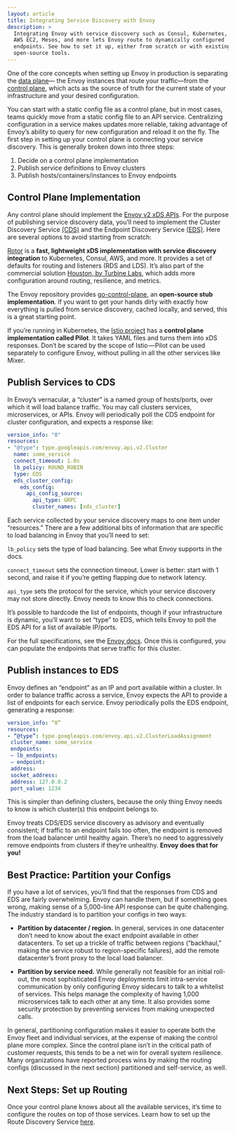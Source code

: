 ```yaml
---
layout: article
title: Integrating Service Discovery with Envoy
description: >
  Integrating Envoy with service discovery such as Consul, Kubernetes, ECS,
  AWS EC2, Mesos, and more lets Envoy route to dynamically configured
  endpoints. See how to set it up, either from scratch or with existing
  open-source tools.
---
```


[//]: # ( Copyright 2018 Turbine Labs, Inc.                                   )
[//]: # ( you may not use this file except in compliance with the License.    )
[//]: # ( You may obtain a copy of the License at                             )
[//]: # (                                                                     )
[//]: # (     http://www.apache.org/licenses/LICENSE-2.0                      )
[//]: # (                                                                     )
[//]: # ( Unless required by applicable law or agreed to in writing, software )
[//]: # ( distributed under the License is distributed on an "AS IS" BASIS,   )
[//]: # ( WITHOUT WARRANTIES OR CONDITIONS OF ANY KIND, either express or     )
[//]: # ( implied. See the License for the specific language governing        )
[//]: # ( permissions and limitations under the License.                      )

[//]: # (Integrating Service Discovery with Envoy)

One of the core concepts when setting up Envoy in production is separating the
[data plane](https://blog.envoyproxy.io/service-mesh-data-plane-vs-control-plane-2774e720f7fc)—
the Envoy instances that route your traffic—from the
[control plane](https://blog.envoyproxy.io/service-mesh-data-plane-vs-control-plane-2774e720f7fc),
which acts as the source of truth for the current state of your infrastructure
and your desired configuration.

You can start with a static config file as a control plane, but in most cases,
teams quickly move from a static config file to an API service. Centralizing
configuration in a service makes updates more reliable, taking advantage of
Envoy’s ability to query for new configuration and reload it on the fly. The
first step in setting up your control plane is connecting your service
discovery. This is generally broken down into three steps:

1. Decide on a control plane implementation
2. Publish service definitions to Envoy clusters
3. Publish hosts/containers/instances to Envoy endpoints

## Control Plane Implementation

Any control plane should implement the
[Envoy v2 xDS APIs](https://www.envoyproxy.io/docs/envoy/latest/api-v2/api).
For the purpose of publishing service discovery data, you’ll need to implement
the Cluster Discovery Service
[(CDS)](https://www.envoyproxy.io/docs/envoy/latest/configuration/cluster_manager/cds.html)
and the Endpoint Discovery Service
[(EDS)](https://www.envoyproxy.io/docs/envoy/latest/api-v2/api/v2/eds.proto).
Here are several options to avoid starting from scratch:

[Rotor](https://github.com/turbinelabs/rotor) is a **fast, lightweight xDS
implementation with service discovery integration** to Kubernetes, Consul, AWS,
and more. It provides a set of defaults for routing and listeners (RDS and
LDS). It’s also part of the commercial solution
[Houston, by Turbine Labs](https://turbinelabs.io), which adds more
configuration around routing, resilience, and metrics.

The Envoy repository provides
[go-control-plane](https://github.com/envoyproxy/go-control-plane), an
**open-source stub implementation**. If you want to get your hands dirty with
exactly how everything is pulled from service discovery, cached locally, and
served, this is a great starting point.

If you’re running in Kubernetes, the
[Istio project](https://istio.io/docs/concepts/traffic-management/pilot.html)
has a **control plane implementation called Pilot**. It takes YAML files and
turns them into xDS responses. Don’t be scared by the scope of Istio — Pilot
can be used separately to configure Envoy, without pulling in all the other
services like Mixer.

## Publish Services to CDS

In Envoy’s vernacular, a “cluster” is a named group of hosts/ports, over which
it will load balance traffic. You may call clusters services, microservices, or
APIs. Envoy will periodically poll the CDS endpoint for cluster configuration,
and expects a response like:

```yaml
version_info: "0"
resources:
- "@type": type.googleapis.com/envoy.api.v2.Cluster
  name: some_service
  connect_timeout: 1.0s
  lb_policy: ROUND_ROBIN
  type: EDS
  eds_cluster_config:
    eds_config:
      api_config_source:
        api_type: GRPC
        cluster_names: [xds_cluster]
```

Each service collected by your service discovery maps to one item under
“resources.” There are a few additional bits of information that are specific
to load balancing in Envoy that you’ll need to set:

`lb_policy` sets the type of load balancing. See what Envoy supports in the
docs.

`connect_timeout` sets the connection timeout. Lower is better: start with 1
second, and raise it if you’re getting flapping due to network latency.

`api_type` sets the protocol for the service, which your service discovery may
not store directly. Envoy needs to know this to check connections.

It’s possible to hardcode the list of endpoints, though if your infrastructure
is dynamic, you’ll want to set “type” to EDS, which tells Envoy to poll the EDS
API for a list of available IP/ports.

For the full specifications, see the
[Envoy docs](https://www.envoyproxy.io/docs/envoy/latest/api-v1/cluster_manager/cluster.html).
Once this is configured, you can populate the endpoints that serve traffic for
this cluster.

## Publish instances to EDS

Envoy defines an “endpoint” as an IP and port available within a cluster. In
order to balance traffic across a service, Envoy expects the API to provide a
list of endpoints for each service. Envoy periodically polls the EDS endpoint,
generating a response:

```yaml
version_info: “0”
resources:
- “@type”: type.googleapis.com/envoy.api.v2.ClusterLoadAssignment
 cluster_name: some_service
 endpoints:
 — lb_endpoints:
 — endpoint:
 address:
 socket_address:
 address: 127.0.0.2
 port_value: 1234
 ```

This is simpler than defining clusters, because the only thing Envoy needs to
know is which cluster(s) this endpoint belongs to.

Envoy treats CDS/EDS service discovery as advisory and eventually consistent;
if traffic to an endpoint fails too often, the endpoint is removed from the
load balancer until healthy again. There’s no need to aggressively remove
endpoints from clusters if they’re unhealthy. **Envoy does that for you!**

## Best Practice: Partition your Configs

If you have a lot of services, you’ll find that the responses from CDS and EDS
are fairly overwhelming. Envoy can handle them, but if something goes wrong,
making sense of a 5,000-line API response can be quite challenging. The
industry standard is to partition your configs in two ways:

- **Partition by datacenter / region.** In general, services in one datacenter
don’t need to know about the exact endpoint available in other datacenters. To
set up a trickle of traffic between regions (“backhaul,” making the service
robust to region-specific failures), add the remote datacenter’s front proxy to
the local load balancer.

- **Partition by service need.** While generally not feasible for an initial
roll-out, the most sophisticated Envoy deployments limit intra-service
communication by only configuring Envoy sidecars to talk to a whitelist of
services. This helps manage the complexity of having 1,000 microservices talk
to each other at any time. It also provides some security protection by
preventing services from making unexpected calls.

In general, partitioning configuration makes it easier to operate both the
Envoy fleet and individual services, at the expense of making the control plane
more complex. Since the control plane isn’t in the critical path of customer
requests, this tends to be a net win for overall system resilience. Many
organizations have reported process wins by making the routing configs
(discussed in the next section) partitioned and self-service, as well.

## Next Steps: Set up Routing

Once your control plane knows about all the available services, it’s time to
configure the routes on top of those services. Learn how to set up the Route
Discovery Service
[here](https://www.envoyproxy.io/docs/envoy/latest/configuration/http_conn_man/rds.html#config-http-conn-man-rds).
